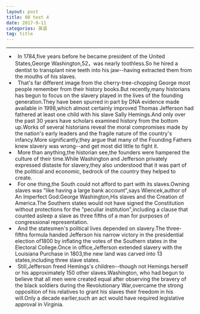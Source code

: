 ```yaml
---
layout: post
title: 08 text 4
date: 2017-9-11
categories: 英语
tag: title
---
```


--------------------------
* &ensp;In 1784,five years before he became president of the United States,George Washington,52，was nearly toothless.So he hired a dentist to transplant nine teeth into his jaw--having extracted them from the mouths of his slaves.
* &ensp;That's far different image from the cherry-tree-chopping George most people remember from their history books.But recently,many historians has begun to focus on the slavery played in the lives of the founding generation.They have been spurred in part by DNA evidence made available in 1998,which almost certainly improved Thomas Jefferson had fathered at least one child with his slave Sally Hemings.And only over the past 30 years have scholars examined history from the bottom up.Works of several historians reveal the moral compromises made by the nation's early leaders and the fragile nature of the country's infancy.More significantly,they argue that many of the Founding Fathers knew slavery was wrong--and get most did little to fight it.
* &ensp;More than anything,the historian see,the founders were hampered the culture of their time.While Washington and Jefferson privately expressed distaste for slavery,they also understood that it was part of the political and economic, bedrock of the country they helped to create.
* &ensp;For one thing,the South could not afford to part with its slaves.Owning slaves was "like having a large bank account",says Wiencek,author of An Imperfect God:George Washington,His slaves and the Creation of America.The Southern states would not have signed the Constitution without protections for the "peculiar institution",including a clause that counted asleep a slave as three fifths of a man for purposes of congressional representation.
* &ensp;And the statesmen's political lives depended on slavery.The three-fifths formula handed Jefferson his narrow victory in the presidential election of1800 by inflating the votes of the Southern states in the Electoral College.Once in office,Jefferson extended slavery with the Louisiana Purchase in 1803,the new land was carved into 13 states,including three slave states.
* &ensp;Still,Jefferson freed Hemings's children--though not Hemings herself or his approximately 150 other slaves.Washington, who had begun to believe that all men were created equal after observing the bravery of the black soldiers during the Revolutionary War,overcame the strong opposition of his relatives to grant his slaves their freedom in his will.Only a decade earlier,such an act would have required legislative approval in Virginia.
